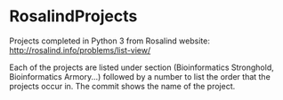 # RosalindProjects

Projects completed in Python 3 from Rosalind website: http://rosalind.info/problems/list-view/

Each of the projects are listed under section (Bioinformatics Stronghold, Bioinformatics Armory...) followed by a number to list the order that the projects occur in. 
The commit shows the name of the project.
